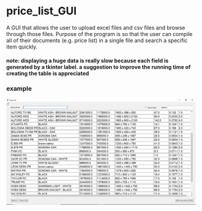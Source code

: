 # price_list_GUI
A GUI that allows the user to upload excel files and csv files and browse through those files.
Purpose of the program is so that the user can compile all of their documents (e.g. price list) in a single file and search a specific item quickly.

#### note: displaying a huge data is really slow because each field is generated by a tkinter label. a suggestion to improve the running time of creating the table is appreciated

### example
![alt text](https://github.com/chromium7/price_list_GUI/blob/master/image(1).png?raw=true)
